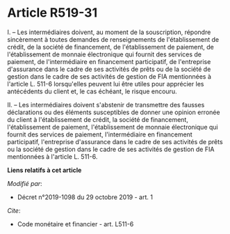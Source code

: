 # Article R519-31

I. – Les intermédiaires doivent, au moment de la souscription, répondre sincèrement à toutes demandes de renseignements de
l'établissement de crédit, de la société de financement, de l'établissement de paiement, de l'établissement de monnaie
électronique qui fournit des services de paiement, de l'intermédiaire en financement participatif, de l'entreprise
d'assurance dans le cadre de ses activités de prêts ou de la société de gestion dans le cadre de ses activités de gestion de
FIA mentionnées à l'article L. 511-6 lorsqu'elles peuvent lui être utiles pour apprécier les antécédents du client et, le cas
échéant, le risque encouru. 

II. – Les intermédiaires doivent s'abstenir de transmettre des fausses déclarations ou des éléments susceptibles de donner
une opinion erronée du client à l'établissement de crédit, la société de financement, l'établissement de paiement,
l'établissement de monnaie électronique qui fournit des services de paiement, l'intermédiaire en financement participatif,
l'entreprise d'assurance dans le cadre de ses activités de prêts ou la société de gestion dans le cadre de ses activités de
gestion de FIA mentionnées à l'article L. 511-6.

**Liens relatifs à cet article**

_Modifié par_:

  - Décret n°2019-1098 du 29 octobre 2019 - art. 1

_Cite_:

  - Code monétaire et financier - art. L511-6
